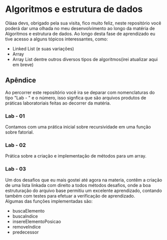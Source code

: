 
# Algoritmos e estrutura de dados

Oláaa devs, obrigado pela sua visita, fico muito feliz, neste repositório você poderá dar uma olhada no meu desenvolvimento ao longo da matéria de Algoritmos e estrutura de dados. Ao longo desta fase de aprendizado eu tive acesso a alguns tópicos interessantes, como:
- Linked List (e suas variações)
- Array
- Array List
dentre outros diversos tipos de algoritmos(irei atualizar aqui em breve)
## Apêndice

Ao percorrer este repositório você ira se deparar com nomenclaturas do tipo "Lab - " e o número, isso signfica que são arquivos produtos de práticas laboratoriais feitas ao decorrer da matéria. 

### Lab - 01 
Contamos com uma prática inicial sobre recursividade em uma função sobre fatorial.

### Lab - 02
Prática sobre a criação e implementação de métodos para um array.

### Lab - 03
Um dos desafios que eu mais gostei até agora na materia, contêm a criação de uma lista linkada com direito a todos métodos desafios, onde a boa estruturação do arquivo base permitiu um excelente aprendizado, contando também com testes para efetuar a verificação de aprendizado.  
Algumas das funções implementadas são:
- buscaElemento
- buscaIndice
- insereElementoPosicao
- removeIndice
- predecessor